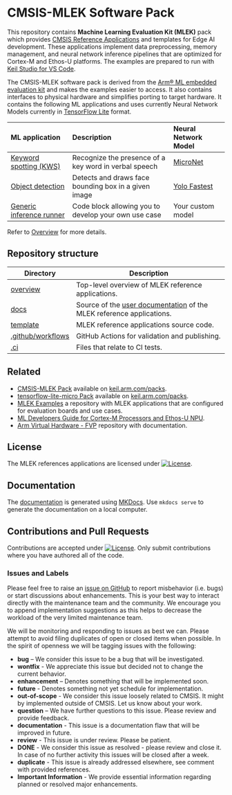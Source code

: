 # CMSIS-MLEK Software Pack

This repository contains **Machine Learning Evaluation Kit (MLEK)** pack which provides [CMSIS Reference Applications](https://open-cmsis-pack.github.io/cmsis-toolbox/ReferenceApplications/) and templates for Edge AI development. These applications implement data preprocessing, memory management, and neural network inference pipelines that are optimized for Cortex-M and Ethos-U platforms. The examples are prepared to run with [Keil Studio for VS Code](https://www.keil.arm.com/).

The CMSIS-MLEK software pack is derived from the [Arm® ML embedded evaluation kit](https://git.gitlab.arm.com/artificial-intelligence/ethos-u/ml-embedded-evaluation-kit) and makes the examples easier to access. It also contains interfaces to physical hardware and simplifies porting to target hardware. It contains the following ML applications and uses currently Neural Network Models currently in [TensorFlow Lite](https://www.keil.arm.com/packs/tensorflow-lite-micro-tensorflow) format.

ML application                                 | Description             |  Neural Network Model
:----------------------------------------------|:------------------------|:---------------------
[Keyword spotting (KWS)](./template/audio)      | Recognize the presence of a key word in verbal speech | [MicroNet](https://github.com/ARM-software/ML-zoo/tree/9f506fe52b39df545f0e6c5ff9223f671bc5ae00/models/keyword_spotting/micronet_medium/tflite_int8)
[Object detection](./template/video)           | Detects and draws face bounding box in a given image  | [Yolo Fastest](https://github.com/emza-vs/ModelZoo/blob/master/object_detection/yolo-fastest_192_face_v4.tflite)
[Generic inference runner](./template/generic) | Code block allowing you to develop your own use case  | Your custom model

Refer to [Overview](./overview/README.md) for more details.

## Repository structure

Directory                         | Description
----------------------------------|-------------------------------
[overview](./overview)            | Top-level overview of MLEK reference applications.
[docs](./docs/)                   | Source of the [user documentation](https://arm-examples.github.io/cmsis-mlek) of the MLEK reference applications.
[template](./template)            | MLEK reference applications source code.
[.github/workflows](./.github/workflows) | GitHub Actions for validation and publishing.
[.ci](./.ci)                      | Files that relate to CI tests.

## Related

- [CMSIS-MLEK Pack](https://www.keil.arm.com/packs/cmsis-mlek-arm) available on [keil.arm.com/packs](https://www.keil.arm.com/packs).
- [tensorflow-lite-micro Pack](https://www.keil.arm.com/packs/tensorflow-lite-micro-tensorflow) available on [keil.arm.com/packs](https://www.keil.arm.com/packs).
- [MLEK Examples](https://github.com/Arm-Examples/mlek-examples) a repository with MLEK applications that are configured for evaluation boards and use cases.
- [ML Developers Guide for Cortex-M Processors and Ethos-U NPU](https://developer.arm.com/documentation/109267).
- [Arm Virtual Hardware - FVP](https://github.com/arm-software/avh) repository with documentation.

## License

The MLEK references applications are licensed under [![License](https://img.shields.io/github/license/arm-examples/cmsis-mlek?label)](https://github.com/ARM-examples/cmsis-mlek/blob/main/LICENSE).

## Documentation

The [documentation](https://arm-examples.github.io/cmsis-mlek/index.html) is generated using [MKDocs](https://www.mkdocs.org/). Use `mkdocs serve` to generate the documentation on a local computer.

## Contributions and Pull Requests

Contributions are accepted under [![License](https://img.shields.io/github/license/arm-examples/cmsis-mlek?label)](https://github.com/ARM-examples/cmsis-mlek/blob/main/LICENSE). Only submit contributions where you have authored all of the code.

### Issues and Labels

Please feel free to raise an [issue on GitHub](https://github.com/ARM-examples/cmsis-mlek/issues)
to report misbehavior (i.e. bugs) or start discussions about enhancements. This
is your best way to interact directly with the maintenance team and the community.
We encourage you to append implementation suggestions as this helps to decrease the
workload of the very limited maintenance team.

We will be monitoring and responding to issues as best we can.
Please attempt to avoid filing duplicates of open or closed items when possible.
In the spirit of openness we will be tagging issues with the following:

- **bug** – We consider this issue to be a bug that will be investigated.
- **wontfix** - We appreciate this issue but decided not to change the current behavior.
- **enhancement** – Denotes something that will be implemented soon.
- **future** - Denotes something not yet schedule for implementation.
- **out-of-scope** - We consider this issue loosely related to CMSIS. It might by implemented outside of CMSIS. Let us know about your work.
- **question** – We have further questions to this issue. Please review and provide feedback.
- **documentation** - This issue is a documentation flaw that will be improved in future.
- **review** - This issue is under review. Please be patient.
- **DONE** - We consider this issue as resolved - please review and close it. In case of no further activity this issues will be closed after a week.
- **duplicate** - This issue is already addressed elsewhere, see comment with provided references.
- **Important Information** - We provide essential information regarding planned or resolved major enhancements.
